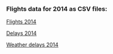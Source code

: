 ### Flights data for 2014 as CSV files:

[Flights 2014](https://github.com/arunsrinivasan/flights/wiki/NYCflights14/flights14.csv)

[Delays 2014](https://github.com/arunsrinivasan/flights/wiki/NYCflights14/delays14.csv)

[Weather delays 2014](https://github.com/arunsrinivasan/flights/wiki/NYCflights14/weather_delays14.csv)
